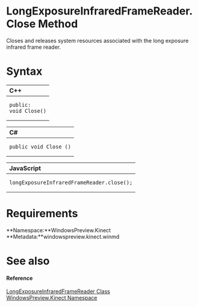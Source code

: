 LongExposureInfraredFrameReader.Close Method  
============================================  

Closes and releases system resources associated with the long exposure infrared frame reader. <span id="syntaxSection"></span>

Syntax  
======  

<table>
<colgroup>
<col width="100%" />
</colgroup>
<thead>
<tr class="header">
<th align="left">C++</th>
</tr>
</thead>
<tbody>
<tr class="odd">
<td align="left"><pre><code>public:  
void Close()</code></pre></td>
</tr>
</tbody>
</table>

<table>
<colgroup>
<col width="100%" />
</colgroup>
<thead>
<tr class="header">
<th align="left">C#</th>
</tr>
</thead>
<tbody>
<tr class="odd">
<td align="left"><pre><code>public void Close ()</code></pre></td>
</tr>
</tbody>
</table>

<table>
<colgroup>
<col width="100%" />
</colgroup>
<thead>
<tr class="header">
<th align="left">JavaScript</th>
</tr>
</thead>
<tbody>
<tr class="odd">
<td align="left"><pre><code>longExposureInfraredFrameReader.close();</code></pre></td>
</tr>
</tbody>
</table>

<span id="requirements"></span>

Requirements  
============  

**Namespace:**WindowsPreview.Kinect  
**Metadata:**windowspreview.kinect.winmd  

<span id="ID4EV"></span>

See also  
========  

<span id="ID4EX"></span>
#### Reference  

[LongExposureInfraredFrameReader Class](../../LongExposureInfraredFrameR.md)  
 [WindowsPreview.Kinect Namespace](../../../Kinect.md)  



<!--Please do not edit the data in the comment block below.-->
<!--
TOCTitle : Close Method
RLTitle : LongExposureInfraredFrameReader.Close Method
KeywordK : Close method
KeywordK : LongExposureInfraredFrameReader.Close method
KeywordF : WindowsPreview.Kinect.LongExposureInfraredFrameReader.Close
KeywordF : LongExposureInfraredFrameReader.Close
KeywordF : Close
KeywordF : WindowsPreview.Kinect.LongExposureInfraredFrameReader.Close
KeywordA : M:WindowsPreview.Kinect.LongExposureInfraredFrameReader.Close
AssetID : M:WindowsPreview.Kinect.LongExposureInfraredFrameReader.Close
Locale : en-us
CommunityContent : 1
APIType : Managed
APILocation : windowspreview.kinect.winmd
APIName : WindowsPreview.Kinect.LongExposureInfraredFrameReader.Close
TargetOS : Windows
TopicType : kbSyntax
DevLang : VB
DevLang : CSharp
DevLang : JavaScript
DevLang : C++
DocSet : K4Wv2
ProjType : K4Wv2Proj
Technology : Kinect for Windows
Product : Kinect for Windows SDK v2
productversion : 20
-->
